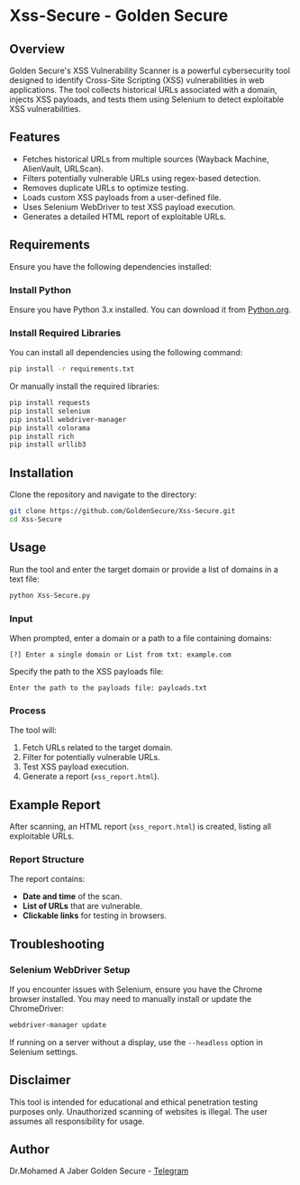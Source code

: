 # Xss-Secure - Golden Secure

## Overview
Golden Secure's XSS Vulnerability Scanner is a powerful cybersecurity tool designed to identify Cross-Site Scripting (XSS) vulnerabilities in web applications. The tool collects historical URLs associated with a domain, injects XSS payloads, and tests them using Selenium to detect exploitable XSS vulnerabilities.

## Features
- Fetches historical URLs from multiple sources (Wayback Machine, AlienVault, URLScan).
- Filters potentially vulnerable URLs using regex-based detection.
- Removes duplicate URLs to optimize testing.
- Loads custom XSS payloads from a user-defined file.
- Uses Selenium WebDriver to test XSS payload execution.
- Generates a detailed HTML report of exploitable URLs.

## Requirements
Ensure you have the following dependencies installed:

### Install Python
Ensure you have Python 3.x installed. You can download it from [Python.org](https://www.python.org/downloads/).

### Install Required Libraries
You can install all dependencies using the following command:

```bash
pip install -r requirements.txt
```

Or manually install the required libraries:

```bash
pip install requests
pip install selenium
pip install webdriver-manager
pip install colorama
pip install rich
pip install urllib3
```

## Installation
Clone the repository and navigate to the directory:

```bash
git clone https://github.com/GoldenSecure/Xss-Secure.git
cd Xss-Secure
```

## Usage
Run the tool and enter the target domain or provide a list of domains in a text file:

```bash
python Xss-Secure.py
```

### Input
When prompted, enter a domain or a path to a file containing domains:

```
[?] Enter a single domain or List from txt: example.com
```

Specify the path to the XSS payloads file:

```
Enter the path to the payloads file: payloads.txt
```

### Process
The tool will:
1. Fetch URLs related to the target domain.
2. Filter for potentially vulnerable URLs.
3. Test XSS payload execution.
4. Generate a report (`xss_report.html`).

## Example Report
After scanning, an HTML report (`xss_report.html`) is created, listing all exploitable URLs.

### Report Structure
The report contains:
- **Date and time** of the scan.
- **List of URLs** that are vulnerable.
- **Clickable links** for testing in browsers.

## Troubleshooting
### Selenium WebDriver Setup
If you encounter issues with Selenium, ensure you have the Chrome browser installed. You may need to manually install or update the ChromeDriver:

```bash
webdriver-manager update
```

If running on a server without a display, use the `--headless` option in Selenium settings.

## Disclaimer
This tool is intended for educational and ethical penetration testing purposes only. Unauthorized scanning of websites is illegal. The user assumes all responsibility for usage.

## Author
Dr.Mohamed A Jaber
Golden Secure - [Telegram](https://t.me/GoldenSecure)
